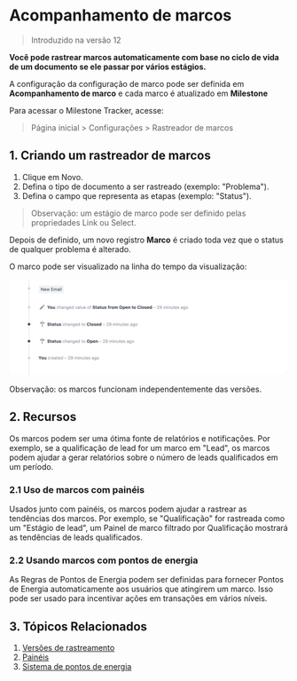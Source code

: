 # Acompanhamento de marcos



> 
> Introduzido na versão 12
> 
> 
> 


**Você pode rastrear marcos automaticamente com base no ciclo de vida de um documento se ele passar por vários estágios.**


A configuração da configuração de marco pode ser definida em **Acompanhamento de marco** e cada marco é atualizado em **Milestone**


Para acessar o Milestone Tracker, acesse:



> 
> Página inicial > Configurações > Rastreador de marcos
> 
> 
> 


## 1. Criando um rastreador de marcos


1. Clique em Novo.
2. Defina o tipo de documento a ser rastreado (exemplo: "Problema").
3. Defina o campo que representa as etapas (exemplo: "Status").



> 
> Observação: um estágio de marco pode ser definido pelas propriedades Link ou Select.
> 
> 
> 


Depois de definido, um novo registro **Marco** é criado toda vez que o status de qualquer problema é alterado.


O marco pode ser visualizado na linha do tempo da visualização:


![Assign](/files/milestone-in-timeline.png)


Observação: os marcos funcionam independentemente das versões.


## 2. Recursos


Os marcos podem ser uma ótima fonte de relatórios e notificações. Por exemplo, se a qualificação de lead for um marco em "Lead", os marcos podem ajudar a gerar relatórios sobre o número de leads qualificados em um período.


### 2.1 Uso de marcos com painéis


Usados ​​junto com painéis, os marcos podem ajudar a rastrear as tendências dos marcos. Por exemplo, se "Qualificação" for rastreada como um "Estágio de lead", um Painel de marco filtrado por Qualificação mostrará as tendências de leads qualificados.


### 2.2 Usando marcos com pontos de energia


As Regras de Pontos de Energia podem ser definidas para fornecer Pontos de Energia automaticamente aos usuários que atingirem um marco. Isso pode ser usado para incentivar ações em transações em vários níveis.


## 3. Tópicos Relacionados


1. [Versões de rastreamento](/docs/pt/using-erpnext/document-versioning)
2. [Painéis](/docs/pt/using-erpnext/dashboard)
3. [Sistema de pontos de energia](/docs/pt/setting-up/energy-point-system)
